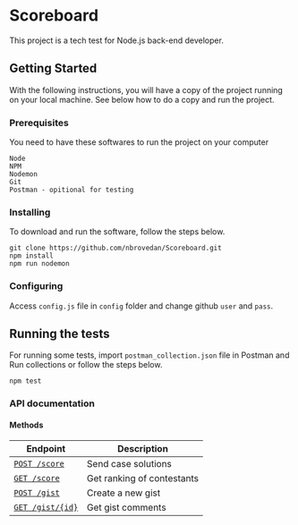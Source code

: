 # Scoreboard

This project is a tech test for Node.js back-end developer.

## Getting Started

With the following instructions, you will have a copy of the project running on your local machine. See below how to do a copy and run the project.

### Prerequisites

You need to have these softwares to run the project on your computer
```
Node
NPM
Nodemon
Git
Postman - opitional for testing
```

### Installing

To download and run the software, follow the steps below.
```
git clone https://github.com/nbrovedan/Scoreboard.git
npm install
npm run nodemon
```

### Configuring

Access `config.js` file in `config` folder and change github `user` and `pass`.   

## Running the tests

For running some tests, import `postman_collection.json` file in Postman and Run collections or follow the steps below.
```
npm test
```

### API documentation

#### Methods
Endpoint | Description
------------ | -------------
[`POST /score`](./docs/post_score.md) | Send case solutions
[`GET /score`](./docs/get_score.md) | Get ranking of contestants
[`POST /gist`](./docs/post_gist.md) | Create a new gist
[`GET /gist/{id}`](./docs/get_gist.md) | Get gist comments 
